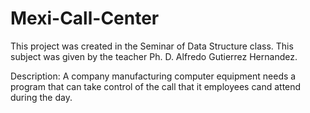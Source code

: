 # Mexi-Call-Center

This project was created in the Seminar of Data Structure class. This subject was given by the teacher Ph. D. Alfredo Gutierrez Hernandez.

Description:
A company manufacturing computer equipment needs a program that can take control of the call that it employees cand attend during the day.
